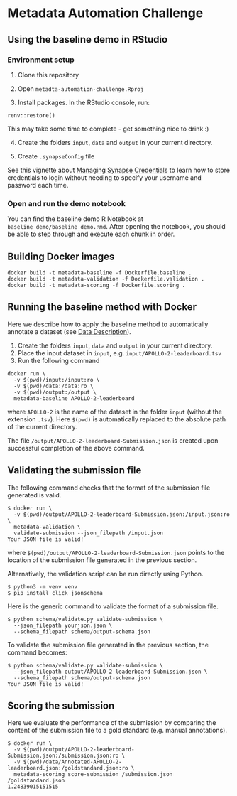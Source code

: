 # Metadata Automation Challenge

## Using the baseline demo in RStudio

### Environment setup

1. Clone this repository

2. Open `metadta-automation-challenge.Rproj`

3. Install packages. In the RStudio console, run:

```
renv::restore()
```

This may take some time to complete - get something nice to drink :)

4. Create the folders `input`, `data` and `output` in your current directory.

5. Create `.synapseConfig` file

See this vignette about [Managing Synapse Credentials](https://r-docs.synapse.org/articles/manageSynapseCredentials.html) to learn how to store credentials to login without needing to specify your username and password each time. 

### Open and run the demo notebook

You can find the baseline demo R Notebook at `baseline_demo/baseline_demo.Rmd`. After opening the notebook, you should be able to step through and execute each chunk in order.

## Building Docker images

```
docker build -t metadata-baseline -f Dockerfile.baseline .
docker build -t metadata-validation -f Dockerfile.validation .
docker build -t metadata-scoring -f Dockerfile.scoring .
```

## Running the baseline method with Docker

Here we describe how to apply the baseline method to automatically annotate a dataset (see [Data Description](https://www.synapse.org/#!Synapse:syn18065891/wiki/600449)).

1. Create the folders `input`, `data` and `output` in your current directory.
2. Place the input dataset in `input`, e.g. `input/APOLLO-2-leaderboard.tsv`
3. Run the following command

```
docker run \
  -v $(pwd)/input:/input:ro \
  -v $(pwd)/data:/data:ro \
  -v $(pwd)/output:/output \
  metadata-baseline APOLLO-2-leaderboard
```

where `APOLLO-2` is the name of the dataset in the folder `input` (without the extension `.tsv`). Here `$(pwd)` is automatically replaced to the absolute path of the current directory.

The file `/output/APOLLO-2-leaderboard-Submission.json` is created upon successful completion of the above command.

## Validating the submission file

The following command checks that the format of the submission file generated is valid.

```
$ docker run \
  -v $(pwd)/output/APOLLO-2-leaderboard-Submission.json:/input.json:ro \
  metadata-validation \
  validate-submission --json_filepath /input.json
Your JSON file is valid!
```

where `$(pwd)/output/APOLLO-2-leaderboard-Submission.json` points to the location of the submission file generated in the previous section.

Alternatively, the validation script can be run directly using Python.

```
$ python3 -m venv venv
$ pip install click jsonschema
```

Here is the generic command to validate the format of a submission file.

```
$ python schema/validate.py validate-submission \
  --json_filepath yourjson.json \
  --schema_filepath schema/output-schema.json
```

To validate the submission file generated in the previous section, the command becomes:

```
$ python schema/validate.py validate-submission \
  --json_filepath output/APOLLO-2-leaderboard-Submission.json \
  --schema_filepath schema/output-schema.json
Your JSON file is valid!
```

## Scoring the submission

Here we evaluate the performance of the submission by comparing the content of the submission file to a gold standard (e.g. manual annotations).

```
$ docker run \
  -v $(pwd)/output/APOLLO-2-leaderboard-Submission.json:/submission.json:ro \
  -v $(pwd)/data/Annotated-APOLLO-2-leaderboard.json:/goldstandard.json:ro \
  metadata-scoring score-submission /submission.json /goldstandard.json
1.24839015151515
```
